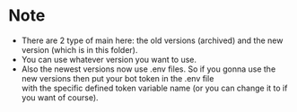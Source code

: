 # Note
- There are 2 type of main here: the old versions (archived) and the new version (which is in this folder).
- You can use whatever version you want to use.
- Also the newest versions now use .env files. So if you gonna use the new versions then put your bot token in the .env file <br>
with the specific defined token variable name (or you can change it to if you want of course).
